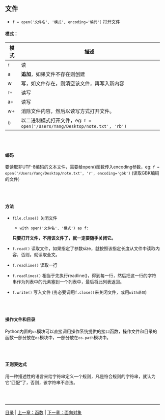 ## 文件

* `f = open('文件名', '模式', encoding='编码')`  打开文件

#### 模式：

模式 | 描述
-----|------
  r |  读
  a |  **追加**，如果文件不存在则创建
  w |  写，如文件存在，则清空该文件，再写入新内容
  r+|  读写
  a+|  读写
  w+|  消除文件内容，然后以读写方式打开文件。
  b |  以二进制模式打开文件，eg: `f = open('/Users/Yang/Desktop/note.txt', 'rb')`

<br><br>


#### 编码

要读取非UTF-8编码的文本文件，需要给open()函数传入encoding参数，eg: `f = open('/Users/Yang/Desktop/note.txt', 'r', encoding='gbk')` (读取GBK编码的文件)

<br><br>


#### 方法
* `file.close()`  关闭文件

    * `with open('文件名', '模式') as f:`
    
    **只要打开文件，不用该文件了，就一定要随手关闭它。**


* `f.read()`  读取文件，如果指定了参数size，就按照该指定长度从文件中读取内容，否则，就读取全文。

* `f.readline()`  读取一行

* `f.readlines()`  相当于先执行readline()，得到每一行，然后把这一行的字符串作为列表中的元素塞到一个列表中，最后将此列表返回。

* `f.write()` 写入文件 (务必要调用`f.close()`来关闭文件，或用`with语句`)

<br><br>


#### 操作文件和目录

Python内置的`os`模块可以直接调用操作系统提供的接口函数，操作文件和目录的函数一部分放在`os`模块中，一部分放在`os.path`模块中。

<br><br>

#### 正则表达式

用一种描述性的语言来给字符串定义一个规则，凡是符合规则的字符串，就认为它“匹配”了，否则，该字符串不合法。


<br><br>

-----

[目录](https://github.com/ykqmain/Learning-Python-with-Git) | [上一章：函数](https://github.com/ykqmain/Learning-Python-with-Git/blob/master/text/3.md) | [下一章：面向对象](https://github.com/ykqmain/Learning-Python-with-Git/blob/master/text/5.md)


